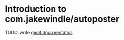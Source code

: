 # Introduction to com.jakewindle/autoposter

TODO: write [great documentation](http://jacobian.org/writing/what-to-write/)
